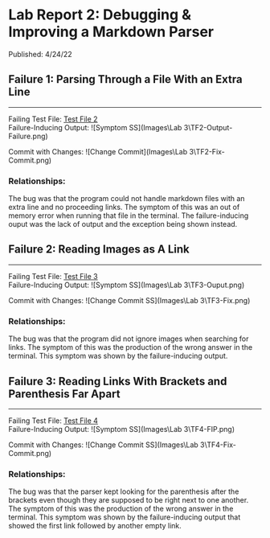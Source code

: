 # Lab Report 2: Debugging & Improving a Markdown Parser 
Published: 4/24/22  

## Failure 1: Parsing Through a File With an Extra Line
***

Failing Test File: [Test File 2](https://github.com/trinityxortiz/markdown-parser/blob/main/Testing/test-file-2.md)  
Failure-Inducing Output: ![Symptom SS](Images\Lab 3\TF2-Output-Failure.png)

Commit with Changes: ![Change Commit](Images\Lab 3\TF2-Fix-Commit.png)

### Relationships:
The bug was that the program could not handle markdown files with an extra line and no proceeding links. The symptom of this was an out of memory error when running that file in the terminal. The failure-inducing ouput was the lack of output and the exception being shown instead.

## Failure 2: Reading Images as A Link
***

Failing Test File: [Test File 3](https://github.com/trinityxortiz/markdown-parser/blob/main/Testing/test-file-3.md)  
Failure-Inducing Output: ![Symptom SS](Images\Lab 3\TF3-Ouput.png)

Commit with Changes: ![Change Commit SS](Images\Lab 3\TF3-Fix.png)  

### Relationships:
The bug was that the program did not ignore images when searching for links. The symptom of this was the production of the wrong answer in the terminal. This symptom was shown by the failure-inducing output.

## Failure 3: Reading Links With Brackets and Parenthesis Far Apart
***

Failing Test File: [Test File 4](https://github.com/trinityxortiz/markdown-parser/blob/main/Testing/test-file-4.md)  
Failure-Inducing Output: ![Symptom SS](Images\Lab 3\TF4-FIP.png)

Commit with Changes: ![Change Commit SS](Images\Lab 3\TF4-Fix-Commit.png)  

### Relationships:
The bug was that the parser kept looking for the parenthesis after the brackets even though they are supposed to be right next to one another. The symptom of this was the production of the wrong answer in the terminal. This symptom was shown by the failure-inducing output that showed the first link followed by another empty link.   


